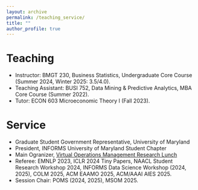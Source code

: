 ```yaml
---
layout: archive
permalink: /teaching_service/
title: ""
author_profile: true
---
```


Teaching
======

* Instructor: BMGT 230, Business Statistics, Undergraduate Core Course (Summer 2024, Winter 2025: 3.5/4.0).
* Teaching Assistant: BUSI 752, Data Mining & Predictive Analytics, MBA Core Course (Summer 2022).
* Tutor: ECON 603 Microeconomic Theory I (Fall 2023).

Service
======

* Graduate Student Government Representative, University of Maryland
* President, INFORMS University of Maryland Student Chapter 
* Main Ogranizer, [Virtual Operations Management Research Lunch](https://sites.google.com/umd.edu/vomrl/home)
* Referee: EMNLP 2023, ICLR 2024 Tiny Papers, NAACL Student Research Workshop 2024, INFORMS Data Science Workshop (2024, 2025), COLM 2025, ACM EAAMO 2025, ACM/AAAI AIES 2025. 
* Session Chair: POMS (2024, 2025), MSOM 2025.


